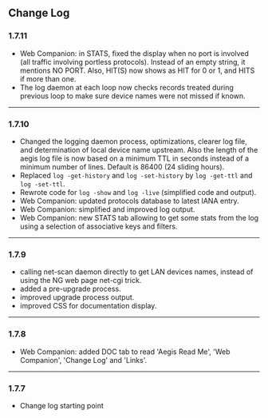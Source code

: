 ## Change Log


### 1.7.11
- Web Companion: in STATS, fixed the display when no port is involved (all traffic involving portless protocols). Instead of an empty string, it mentions NO PORT. Also, HIT(S) now shows as HIT for 0 or 1, and HITS if more than one.
- The log daemon at each loop now checks records treated during previous loop to make sure device names were not missed if known.
---
### 1.7.10
- Changed the logging daemon process, optimizations, clearer log file, and determination of local device name upstream. Also the length of the aegis log file is now based on a minimum TTL in seconds instead of a minimum number of lines. Default is 86400 (24 sliding hours).
- Replaced `log -get-history` and `log -set-history` by `log -get-ttl` and `log -set-ttl`.
- Rewrote code for `log -show` and `log -live` (simplified code and output).
- Web Companion: updated protocols database to latest IANA entry.
- Web Companion: simplified and improved log output.
- Web Companion: new STATS tab allowing to get some stats from the log using a selection of associative keys and filters.
---
### 1.7.9
- calling net-scan daemon directly to get LAN devices names, instead of using the NG web page net-cgi trick.
- added a pre-upgrade process.
- improved upgrade process output.
- improved CSS for documentation display.
---
### 1.7.8
- Web Companion: added DOC tab to read 'Aegis Read Me', 'Web Companion', 'Change Log' and 'Links'.
---
### 1.7.7
- Change log starting point
